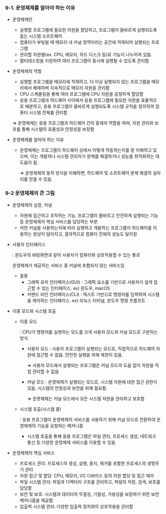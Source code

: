 ### 9-1. 운영체제를 알아야 하는 이유

- 운영체제란
    - 실행할 프로그램에 필요한 자원을 할당하고, 프로그램이 올바르게 실행되도록 돕는 시스템 소프트웨어
    - 컴퓨터가 부팅될 때 메모리 내 커널 영역이라는 공간에 적재되어 실행되는 프로그램
    - 관리할 자원별(ex. CPU, 메모리, 하드 디스크 등)로 기능이 나누어져 있음.
    - 멀티태스킹을 지원하여 여러 프로그램이 동시에 실행될 수 있도록 관리함
- 운영체제의 역할
    - 실행할 프로그램을 메모리에 적재하고, 더 이상 실행되지 않는 프로그램을 메모리에서 해제하며 지속적으로 메모리 자원을 관리함
    - CPU 스케줄링을 통해 여러 프로그램에 CPU 자원을 공정하게 할당함
    - 응용 프로그램과 하드웨어 사이에서 응용 프로그램에 필요한 자원을 효율적으로 배분하고, 응용 프로그램이 올바르게 실행되도록 시스템 규칙을 정의하여 컴퓨터 시스템 전체를 관리함
    
    ⇒ 운영체제는 응용 프로그램과 하드웨어 간의 중재자 역할을 하며, 자원 관리와 보호를 통해 시스템의 효율성과 안정성을 보장함
    
- 운영체제를 알아야 하는 이유
    - 운영체제는 프로그램이 하드웨어 상에서 어떻게 작동하는지를 잘 이해하고 있으며, 이는 개발자나 시스템 관리자가 문제를 해결하거나 성능을 최적화하는 데 도움이 됨.
        
        ⇒ 운영체제의 동작 방식을 이해하면, 하드웨어 및 소프트웨어 문제 해결의 실마리를 얻을 수 있음.
        

### 9-2 운영체제의 큰 그림

- 운영체제의 심장, 커널
    - 자원에 접근하고 조작하는 기능, 프로그램이 올바르고 안전하게 실행되는 기능 등 운영체제의 핵심 서비스를 담당하는 부분
    - 어떤 커널을 사용하는지에 따라 실행하고 개발하는 프로그램이 하드웨어를 이용하는 양상이 달라지고, 결과적으로 컴퓨터 전체의 성능도 달라짐

- 사용자 인터페이스
    
    : 윈도우의 바탕화면과 같이 사용자가 컴퓨터와 상호작용할 수 있는 통로
    
    운영체제가 제공하는 서비스 중 커널에 포함되지 않는 서비스임
    
    - 종류
        - 그래픽 유저 인터페이스(GUI) : 그래픽 요소를 기반으로 사용자가 쉽게 접근할 수 있는 인터페이스. ex) 윈도우, macOS
        - 커맨드 라인 인터페이스(CLI) : 텍스트 기반으로 명령어를 입력하여 시스템을 제어하는 인터페이스. ex) 리눅스 터미널, 윈도우 명령 프롬프트

- 이중 모드와 시스템 호출
    - 이중 모드
        
        : CPU가 명령어를 실행하는 모드를 크게 사용자 모드와 커널 모드로 구분하는 방식
        
        - 사용자 모드 : 사용자 프로그램이 실행되는 모드로, 직접적으로 하드웨어 자원에 접근할 수 없음. 안전한 실행을 위해 제한이 있음.
            
            ⇒ 사용자 모드에서 실행되는 프로그램은 커널 모드의 도움 없이 자원을 직접 관리할 수 없음
            
        - 커널 모드 : 운영체제가 실행되는 모드로, 시스템 자원에 대한 접근 권한이 있음. 시스템의 안정성과 보안을 위해 필요함.
            
            ⇒ 운영체제는 커널 모드에서 모든 시스템 자원을 관리하고 보호함
            
    - 시스템 호출(시스템 콜)
        
        : 응용 프로그램이 운영체제의 서비스를 사용하기 위해 커널 모드로 전환하여 운영체제의 기능을 요청하는 메커니즘
        
        - 시스템 호출을 통해 응용 프로그램은 파일 관리, 프로세스 생성, 네트워크 통신 등 다양한 운영체제 서비스를 이용할 수 있음

- 운영체제의 핵심 서비스
    - 프로세스 관리: 프로세스의 생성, 실행, 중지, 제거를 포함한 프로세스의 생명주기 관리
    - 자원 접근 및 할당: CPU, 메모리, I/O 디바이스 등의 자원 할당 및 접근 제어
    - 파일 시스템 관리: 파일과 디렉터리 구조를 관리하고, 파일의 저장, 검색, 보호를 담당함
    - 보안 및 보호: 시스템과 데이터의 무결성, 기밀성, 가용성을 보장하기 위한 보안 메커니즘을 제공함
    - 입출력 시스템 관리: 다양한 입출력 장치와의 상호작용을 관리함
